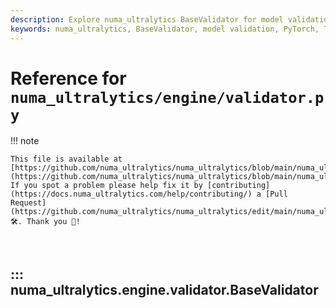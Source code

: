 ```yaml
---
description: Explore numa_ultralytics BaseValidator for model validation in PyTorch, TensorFlow, ONNX, and more. Learn to check model accuracy and performance metrics.
keywords: numa_ultralytics, BaseValidator, model validation, PyTorch, TensorFlow, ONNX, model accuracy, performance metrics
---
```


# Reference for `numa_ultralytics/engine/validator.py`

!!! note

    This file is available at [https://github.com/numa_ultralytics/numa_ultralytics/blob/main/numa_ultralytics/engine/validator.py](https://github.com/numa_ultralytics/numa_ultralytics/blob/main/numa_ultralytics/engine/validator.py). If you spot a problem please help fix it by [contributing](https://docs.numa_ultralytics.com/help/contributing/) a [Pull Request](https://github.com/numa_ultralytics/numa_ultralytics/edit/main/numa_ultralytics/engine/validator.py) 🛠️. Thank you 🙏!

<br>

## ::: numa_ultralytics.engine.validator.BaseValidator

<br><br>
